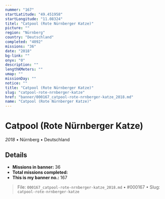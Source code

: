 ```yaml
---
nummer: "167"
startLatitude: "49.451958"
startLongitude: "11.08324"
titel: "Catpool (Rote Nürnberger Katze)"
picture: ""
region: "Nürnberg"
country: "Deutschland"
completed: "4092"
missions: "36"
date: "2018"
bg-link: ""
onyx: "0"
description: ""
lengthKMeters: ""
umap: ""
missionDay: ""
notice: ""
title: "Catpool (Rote Nürnberger Katze)"
slug: "catpool-rote-nrnberger-katze"
href: "banner/000167_catpool-rote-nrnberger-katze_2018.md"
name: "Catpool (Rote Nürnberger Katze)"
---
```

# Catpool (Rote Nürnberger Katze)

*2018* • Nürnberg • Deutschland





## Details

- **Missions in banner:** 36
- **Total missions completed:** 
- **This is my banner no.:** 167






> File: `000167_catpool-rote-nrnberger-katze_2018.md` • #000167 • Slug: `catpool-rote-nrnberger-katze`

